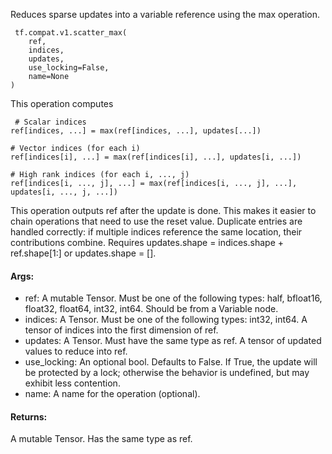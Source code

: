 Reduces sparse updates into a variable reference using the max operation.

```
 tf.compat.v1.scatter_max(
    ref,
    indices,
    updates,
    use_locking=False,
    name=None
)
```
This operation computes

```
 # Scalar indices
ref[indices, ...] = max(ref[indices, ...], updates[...])

# Vector indices (for each i)
ref[indices[i], ...] = max(ref[indices[i], ...], updates[i, ...])

# High rank indices (for each i, ..., j)
ref[indices[i, ..., j], ...] = max(ref[indices[i, ..., j], ...],
updates[i, ..., j, ...])
```
This operation outputs ref after the update is done. This makes it easier to chain operations that need to use the reset value.
Duplicate entries are handled correctly: if multiple indices reference the same location, their contributions combine.
Requires updates.shape = indices.shape + ref.shape[1:] or updates.shape = [].
#### Args:
- ref: A mutable Tensor. Must be one of the following types: half, bfloat16, float32, float64, int32, int64. Should be from a Variable node.
- indices: A Tensor. Must be one of the following types: int32, int64. A tensor of indices into the first dimension of ref.
- updates: A Tensor. Must have the same type as ref. A tensor of updated values to reduce into ref.
- use_locking: An optional bool. Defaults to False. If True, the update will be protected by a lock; otherwise the behavior is undefined, but may exhibit less contention.
- name: A name for the operation (optional).
#### Returns:
A mutable Tensor. Has the same type as ref.
